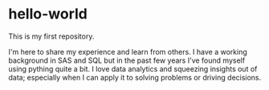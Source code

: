 # hello-world
This is my first repository.

I'm here to share my experience and learn from others. I have a working background in SAS and SQL but in the past few years I've found myself using pything quite a bit.  I love data analytics and squeezing insights out of data; especially when I can apply it to solving problems or driving decisions.
